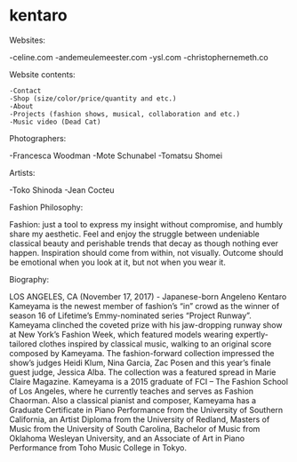 # kentaro

Websites:

-celine.com 
-andemeulemeester.com
-ysl.com
-christophernemeth.co

Website contents:

	-Contact
	-Shop (size/color/price/quantity and etc.)
	-About
	-Projects (fashion shows, musical, collaboration and etc.)
	-Music video (Dead Cat)

Photographers:

-Francesca Woodman
-Mote Schunabel
-Tomatsu Shomei

Artists:

-Toko Shinoda
-Jean Cocteu

Fashion Philosophy:

Fashion: just a tool to express my insight without compromise, and humbly share my aesthetic.  Feel and enjoy the struggle between undeniable classical beauty and perishable trends that decay as though nothing ever happen. Inspiration should come from within, not visually. Outcome should be emotional when you look at it, but not when you wear it.

Biography:


LOS ANGELES, CA (November 17, 2017) - Japanese-born Angeleno Kentaro Kameyama is the newest member of fashion’s “in” crowd as the winner of season 16 of Lifetime’s Emmy-nominated series “Project Runway”. Kameyama clinched the coveted prize with his jaw-dropping runway show at New York’s Fashion Week, which featured models wearing expertly-tailored clothes inspired by classical music, walking to an original score composed by Kameyama. The fashion-forward collection impressed the show’s judges Heidi Klum, Nina Garcia, Zac Posen and this year’s finale guest judge, Jessica Alba. The collection was a featured spread in Marie Claire Magazine.
Kameyama is a 2015 graduate of FCI – The Fashion School of Los Angeles, where he currently teaches and serves as Fashion Chaorman. Also a classical pianist and composer, Kameyama has a Graduate Certificate in Piano Performance from the University of Southern California, an Artist Diploma from the University of Redland, Masters of Music from the University of South Carolina, Bachelor of Music from Oklahoma Wesleyan University, and an Associate of Art in Piano Performance from Toho Music College in Tokyo. 
	

	




